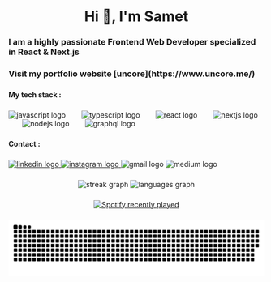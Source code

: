 <h1 align="center">Hi 👋, I'm Samet</h1>

###

<h3 align="left">I am a highly passionate Frontend Web Developer specialized in React & Next.js</h3>

###

<h3 align="left">Visit my portfolio website [uncore](https://www.uncore.me/)</h3> 

###

<h4 align="left">My tech stack :</h4>

###

<div align="left">
  <img src="https://cdn.jsdelivr.net/gh/devicons/devicon/icons/javascript/javascript-original.svg" height="53" alt="javascript logo"  />
  <img width="23" />
  <img src="https://cdn.jsdelivr.net/gh/devicons/devicon/icons/typescript/typescript-original.svg" height="53" alt="typescript logo"  />
  <img width="23" />
  <img src="https://cdn.jsdelivr.net/gh/devicons/devicon/icons/react/react-original.svg" height="53" alt="react logo"  />
  <img width="23" />
  <img src="https://skillicons.dev/icons?i=nextjs" height="53" alt="nextjs logo"  />
  <img width="23" />
  <img src="https://cdn.jsdelivr.net/gh/devicons/devicon/icons/nodejs/nodejs-original.svg" height="53" alt="nodejs logo"  />
  <img width="23" />
  <img src="https://cdn.jsdelivr.net/gh/devicons/devicon/icons/graphql/graphql-plain.svg" height="53" alt="graphql logo"  />
</div>

###

<h4 align="left">Contact :</h4>

###

<div align="left">
  <a href="https://www.linkedin.com/in/samet-celik-170b0429a/" target="_blank">
    <img src="https://raw.githubusercontent.com/maurodesouza/profile-readme-generator/master/src/assets/icons/social/linkedin/default.svg" width="52" height="40" alt="linkedin logo"  />
  </a>
  <a href="https://www.instagram.com/uncor3" target="_blank">
    <img src="https://raw.githubusercontent.com/maurodesouza/profile-readme-generator/master/src/assets/icons/social/instagram/default.svg" width="52" height="40" alt="instagram logo"  />
  </a>
  <img src="https://raw.githubusercontent.com/maurodesouza/profile-readme-generator/master/src/assets/icons/social/gmail/default.svg" width="52" height="40" alt="gmail logo"  />
  <img src="https://raw.githubusercontent.com/maurodesouza/profile-readme-generator/master/src/assets/icons/social/medium/default.svg" width="52" height="40" alt="medium logo"  />
</div>

###

<div align="center">
  <img src="https://streak-stats.demolab.com?user=uncor3&locale=en&mode=weekly&theme=react&hide_border=false&border_radius=5&order=3" height="150" alt="streak graph"  />
  <img src="https://github-readme-stats.vercel.app/api/top-langs?username=uncor3&locale=en&hide_title=false&layout=compact&card_width=320&langs_count=5&theme=apprentice&hide_border=false&order=2" height="150" alt="languages graph"  />
</div>

###

<div align="center">
  <a href="https://open.spotify.com/user/31toaqmntkpi3b5auselymqwt2sm">
    <img src="https://spotify-recently-played-readme.vercel.app/api?user=31toaqmntkpi3b5auselymqwt2sm&count=5&unique=true" alt="Spotify recently played"  />
  </a>
</div>

###

<img src="https://raw.githubusercontent.com/uncor3/uncor3/output/snake.svg" alt="Snake animation" />

###
